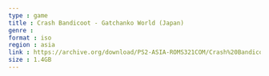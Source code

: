 ```yaml
---
type : game
title : Crash Bandicoot - Gatchanko World (Japan)
genre : 
format : iso
region : asia
link : https://archive.org/download/PS2-ASIA-ROMS321COM/Crash%20Bandicoot%20-%20Gatchanko%20World%20%28Japan%29.7z
size : 1.4GB
---
```

